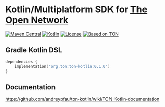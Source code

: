 # Kotlin/Multiplatform SDK for [The Open Network](https://ton.org)

[![Maven Central][maven-central-svg]][maven-central]
[![Kotlin][kotlin-svg]][kotlin]
[![License][license-svg]][license]
[![Based on TON][ton-svg]][ton]

## Gradle Kotlin DSL

```kotlin
dependencies {
    implementation("org.ton:ton-kotlin:0.1.0")
}
```

## Documentation

https://github.com/andreypfau/ton-kotlin/wiki/TON-Kotlin-documentation

<!-- Badges -->

[maven-central-svg]: https://img.shields.io/maven-central/v/org.ton/ton-kotlin

[maven-central]: https://mvnrepository.com/artifact/org.ton/ton-kotlin/0.1.0/pom

[jitpack-svg]: https://jitpack.io/v/andreypfau/ton-kotlin.svg

[jitpack]: https://jitpack.io/#andreypfau/ton-kotlin

[kotlin-svg]: https://img.shields.io/badge/kotlin-1.7.20-blue.svg?logo=kotlin

[kotlin]: http://kotlinlang.org

[license-svg]: https://img.shields.io/badge/License-GPLv3-blue

[license]: https://www.gnu.org/licenses/gpl-3.0.en.html

[ton-svg]: https://img.shields.io/badge/Based%20on-TON-blue

[ton]: https://ton.org
